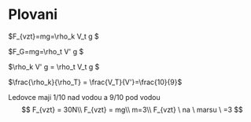 # Plovani

$F_{vzt}=mg=\rho_k V_t g $ 

$F_G=mg=\rho_t V' g $ 

$\rho_k V' g = \rho_t V_t g $

$\frac{\rho_k}{\rho_T} = \frac{V_T}{V'}=\frac{10}{9}$

Ledovce maji 1/10 nad vodou a 9/10 pod vodou
$$
F_{vzt} = 30N\\
F_{vzt} = mg\\
m=3\\
F_{vzt} \ na \ marsu \ =3
$$
